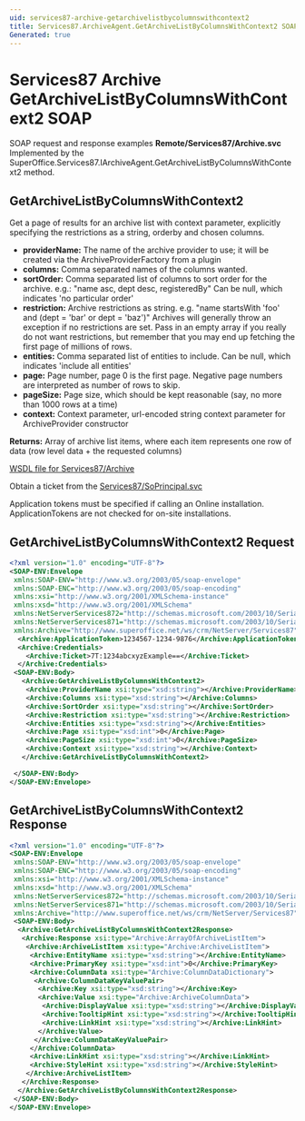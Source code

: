 ```yaml
---
uid: services87-archive-getarchivelistbycolumnswithcontext2
title: Services87.ArchiveAgent.GetArchiveListByColumnsWithContext2 SOAP
Generated: true
---
```


# Services87 Archive GetArchiveListByColumnsWithContext2 SOAP

SOAP request and response examples **Remote/Services87/Archive.svc**
Implemented by the <see cref="M:SuperOffice.Services87.IArchiveAgent.GetArchiveListByColumnsWithContext2">SuperOffice.Services87.IArchiveAgent.GetArchiveListByColumnsWithContext2</see> method.

## GetArchiveListByColumnsWithContext2

Get a page of results for an archive list with context parameter, explicitly specifying the restrictions as a string, orderby and chosen columns.

* **providerName:** The name of the archive provider to use; it will be created via the ArchiveProviderFactory from a plugin
* **columns:** Comma separated names of the columns wanted.
* **sortOrder:** Comma separated list of columns to sort order for the archive. e.g.: "name asc, dept desc, registeredBy" Can be null, which indicates 'no particular order'
* **restriction:** Archive restrictions as string. e.g. "name startsWith 'foo' and (dept = 'bar' or dept = 'baz')" Archives will generally throw an exception if no restrictions are set. Pass in an empty array if you really do not want restrictions, but remember that you may end up fetching the first page of millions of rows.
* **entities:** Comma separated list of entities to include. Can be null, which indicates 'include all entities'
* **page:** Page number, page 0 is the first page. Negative page numbers are interpreted as number of rows to skip.
* **pageSize:** Page size, which should be kept reasonable (say, no more than 1000 rows at a time)
* **context:** Context parameter, url-encoded string context parameter for ArchiveProvider constructor

**Returns:** Array of archive list items, where each item represents one row of data (row level data + the requested columns)


[WSDL file for Services87/Archive](../Services87-Archive.md)

Obtain a ticket from the [Services87/SoPrincipal.svc](../SoPrincipal/index.md)

Application tokens must be specified if calling an Online installation. ApplicationTokens are not checked for on-site installations.

## GetArchiveListByColumnsWithContext2 Request

```xml
<?xml version="1.0" encoding="UTF-8"?>
<SOAP-ENV:Envelope
 xmlns:SOAP-ENV="http://www.w3.org/2003/05/soap-envelope"
 xmlns:SOAP-ENC="http://www.w3.org/2003/05/soap-encoding"
 xmlns:xsi="http://www.w3.org/2001/XMLSchema-instance"
 xmlns:xsd="http://www.w3.org/2001/XMLSchema"
 xmlns:NetServerServices872="http://schemas.microsoft.com/2003/10/Serialization/Arrays"
 xmlns:NetServerServices871="http://schemas.microsoft.com/2003/10/Serialization/"
 xmlns:Archive="http://www.superoffice.net/ws/crm/NetServer/Services87">
  <Archive:ApplicationToken>1234567-1234-9876</Archive:ApplicationToken>
  <Archive:Credentials>
    <Archive:Ticket>7T:1234abcxyzExample==</Archive:Ticket>
  </Archive:Credentials>
 <SOAP-ENV:Body>
   <Archive:GetArchiveListByColumnsWithContext2>
    <Archive:ProviderName xsi:type="xsd:string"></Archive:ProviderName>
    <Archive:Columns xsi:type="xsd:string"></Archive:Columns>
    <Archive:SortOrder xsi:type="xsd:string"></Archive:SortOrder>
    <Archive:Restriction xsi:type="xsd:string"></Archive:Restriction>
    <Archive:Entities xsi:type="xsd:string"></Archive:Entities>
    <Archive:Page xsi:type="xsd:int">0</Archive:Page>
    <Archive:PageSize xsi:type="xsd:int">0</Archive:PageSize>
    <Archive:Context xsi:type="xsd:string"></Archive:Context>
   </Archive:GetArchiveListByColumnsWithContext2>

 </SOAP-ENV:Body>
</SOAP-ENV:Envelope>

```


## GetArchiveListByColumnsWithContext2 Response

```xml
<?xml version="1.0" encoding="UTF-8"?>
<SOAP-ENV:Envelope
 xmlns:SOAP-ENV="http://www.w3.org/2003/05/soap-envelope"
 xmlns:SOAP-ENC="http://www.w3.org/2003/05/soap-encoding"
 xmlns:xsi="http://www.w3.org/2001/XMLSchema-instance"
 xmlns:xsd="http://www.w3.org/2001/XMLSchema"
 xmlns:NetServerServices872="http://schemas.microsoft.com/2003/10/Serialization/Arrays"
 xmlns:NetServerServices871="http://schemas.microsoft.com/2003/10/Serialization/"
 xmlns:Archive="http://www.superoffice.net/ws/crm/NetServer/Services87">
 <SOAP-ENV:Body>
  <Archive:GetArchiveListByColumnsWithContext2Response>
   <Archive:Response xsi:type="Archive:ArrayOfArchiveListItem">
    <Archive:ArchiveListItem xsi:type="Archive:ArchiveListItem">
     <Archive:EntityName xsi:type="xsd:string"></Archive:EntityName>
     <Archive:PrimaryKey xsi:type="xsd:int">0</Archive:PrimaryKey>
     <Archive:ColumnData xsi:type="Archive:ColumnDataDictionary">
      <Archive:ColumnDataKeyValuePair>
       <Archive:Key xsi:type="xsd:string"></Archive:Key>
       <Archive:Value xsi:type="Archive:ArchiveColumnData">
        <Archive:DisplayValue xsi:type="xsd:string"></Archive:DisplayValue>
        <Archive:TooltipHint xsi:type="xsd:string"></Archive:TooltipHint>
        <Archive:LinkHint xsi:type="xsd:string"></Archive:LinkHint>
       </Archive:Value>
      </Archive:ColumnDataKeyValuePair>
     </Archive:ColumnData>
     <Archive:LinkHint xsi:type="xsd:string"></Archive:LinkHint>
     <Archive:StyleHint xsi:type="xsd:string"></Archive:StyleHint>
    </Archive:ArchiveListItem>
   </Archive:Response>
  </Archive:GetArchiveListByColumnsWithContext2Response>
 </SOAP-ENV:Body>
</SOAP-ENV:Envelope>

```

